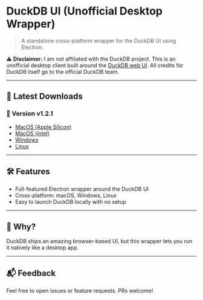 # DuckDB UI (Unofficial Desktop Wrapper)

> A standalone cross-platform wrapper for the DuckDB UI using Electron.

⚠️ **Disclaimer:** I am not affiliated with the DuckDB project. This is an unofficial desktop client built around the [DuckDB web UI](https://duckdb.org/docs/stable/extensions/ui). All credits for DuckDB itself go to the official DuckDB team.

---

## 🚀 Latest Downloads

### 🔖 Version v1.2.1
- [MacOS (Apple Silicon)](https://github.com/tcboles/duckdb-ui/releases/download/v1.2.1-2/DuckDB-1.2.1-2-arm64.dmg)
- [MacOS (intel)](https://github.com/tcboles/duckdb-ui/releases/download/v1.2.1-2/DuckDB-1.2.1-2.dmg)
- [Windows](https://github.com/tcboles/duckdb-ui/releases/download/v1.2.1-2/DuckDB.Setup.1.2.1-2.exe)
- [Linux](https://github.com/tcboles/duckdb-ui/releases/download/v1.2.1-2/DuckDB-1.2.1-2.AppImage)

---

## 🛠 Features
- Full-featured Electron wrapper around the DuckDB UI
- Cross-platform: macOS, Windows, Linux
- Easy to launch DuckDB locally with no setup

---

## 🧪 Why?
DuckDB ships an amazing browser-based UI, but this wrapper lets you run it natively like a desktop app.

---

## 📬 Feedback
Feel free to open issues or feature requests. PRs welcome!
